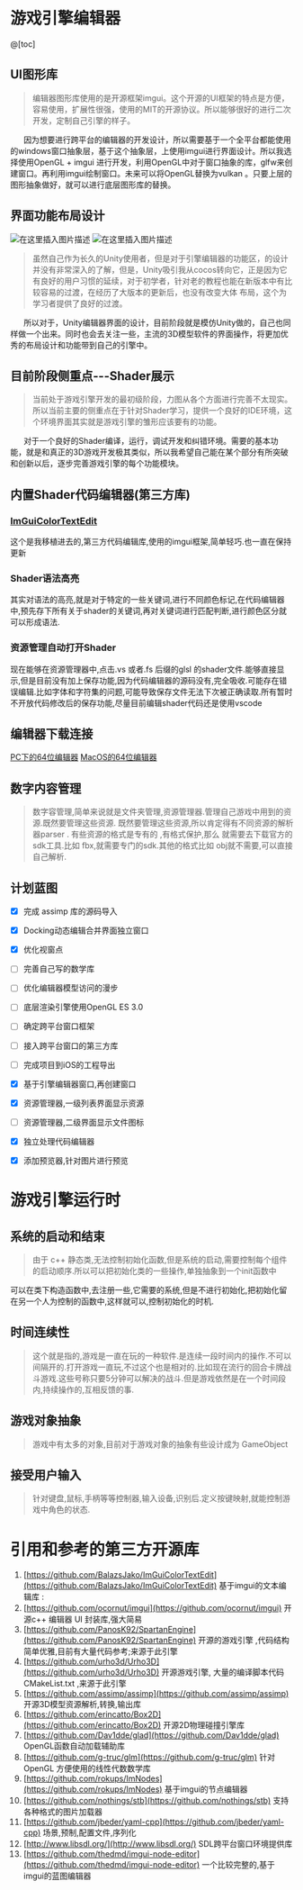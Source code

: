 # 游戏引擎编辑器
@[toc]
## UI图形库
 >编辑器图形库使用的是开源框架imgui。这个开源的UI框架的特点是方便，容易使用，扩展性很强，使用的MIT的开源协议。所以能够很好的进行二次开发，定制自己引擎的样子。

&nbsp;&nbsp;&nbsp;&nbsp;&nbsp;&nbsp;因为想要进行跨平台的编辑器的开发设计，所以需要基于一个全平台都能使用的windows窗口抽象层，基于这个抽象层，上使用imgui进行界面设计。所以我选择使用OpenGL + imgui 进行开发，利用OpenGL中对于窗口抽象的库，glfw来创建窗口。再利用imgui绘制窗口。未来可以将OpenGL替换为vulkan 。只要上层的图形抽象做好，就可以进行底层图形库的替换。
 
 ## 界面功能布局设计
![在这里插入图片描述](https://img-blog.csdnimg.cn/20191026222140968.png?x-oss-process=image/watermark,type_ZmFuZ3poZW5naGVpdGk,shadow_10,text_aHR0cHM6Ly9ibG9nLmNzZG4ubmV0L25hbl9mZW5nX3l1,size_16,color_FFFFFF,t_70)
![在这里插入图片描述](https://img-blog.csdnimg.cn/20191026231337406.png?x-oss-process=image/watermark,type_ZmFuZ3poZW5naGVpdGk,shadow_10,text_aHR0cHM6Ly9ibG9nLmNzZG4ubmV0L25hbl9mZW5nX3l1,size_16,color_FFFFFF,t_70)
>虽然自己作为长久的Unity使用者，但是对于引擎编辑器的功能区，的设计并没有非常深入的了解，但是，Unity吸引我从cocos转向它，正是因为它有良好的用户习惯的延续，对于初学者，针对老的教程也能在新版本中有比较容易的过渡，在经历了大版本的更新后，也没有改变大体 布局，这个为学习者提供了良好的过渡。

&nbsp;&nbsp;&nbsp;&nbsp;&nbsp;&nbsp;所以对于，Unity编辑器界面的设计，目前阶段就是模仿Unity做的，自己也同样做一个出来。同时也会去关注一些，主流的3D模型软件的界面操作，将更加优秀的布局设计和功能带到自己的引擎中。

## 目前阶段侧重点---Shader展示
> 当前处于游戏引擎开发的最初级阶段，力图从各个方面进行完善不太现实。所以当前主要的侧重点在于针对Shader学习，提供一个良好的IDE环境，这个环境界面其实就是游戏引擎的雏形应该要有的功能。

 &nbsp;&nbsp;&nbsp;&nbsp;&nbsp;&nbsp;对于一个良好的Shader编译，运行，调试开发和纠错环境。需要的基本功能，就是和真正的3D游戏开发极其类似，所以我希望自己能在某个部分有所突破和创新以后，逐步完善游戏引擎的每个功能模块。
 &nbsp;&nbsp;&nbsp;&nbsp;&nbsp;&nbsp;

## 内置Shader代码编辑器(第三方库)
### [ImGuiColorTextEdit](https://github.com/BalazsJako/ImGuiColorTextEdit)
这个是我移植进去的,第三方代码编辑库,使用的imgui框架,简单轻巧.也一直在保持更新
### Shader语法高亮
其实对语法的高亮,就是对于特定的一些关键词,进行不同颜色标记,在代码编辑器中,预先存下所有关于shader的关键词,再对关键词进行匹配判断,进行颜色区分就可以形成语法.
### 资源管理自动打开Shader
现在能够在资源管理器中,点击.vs 或者.fs 后缀的glsl 的shader文件.能够直接显示,但是目前没有加上保存功能,因为代码编辑器的源码没有,完全吸收.可能存在错误编辑.比如字体和字符集的问题,可能导致保存文件无法下次被正确读取.所有暂时不开放代码修改后的保存功能,尽量目前编辑shader代码还是使用vscode

## 编辑器下载连接
 [PC下的64位编辑器](https://download.csdn.net/download/nan_feng_yu/11871143)
[MacOS的64位编辑器](https://download.csdn.net/download/nan_feng_yu/11870943) 

## 数字内容管理
> 数字容管理,简单来说就是文件夹管理,资源管理器.管理自己游戏中用到的资源.既然要管理这些资源.
> 既然要管理这些资源,所以肯定得有不同资源的解析器parser . 有些资源的格式是专有的 ,有格式保护,那么
> 就需要去下载官方的sdk工具.比如 fbx,就需要专门的sdk.其他的格式比如 obj就不需要,可以直接自己解析.

## 计划蓝图
- [x] 完成 assimp 库的源码导入
- [x] Docking动态编辑合并界面独立窗口
- [x] 优化视窗点
- [ ] 完善自己写的数学库
- [ ] 优化编辑器模型访问的漫步
- [ ] 底层渲染引擎使用OpenGL ES 3.0
- [ ] 确定跨平台窗口框架
- [ ] 接入跨平台窗口的第三方库
- [ ] 完成项目到iOS的工程导出
- [x] 基于引擎编辑器窗口,再创建窗口
- [x] 资源管理器,一级列表界面显示资源
- [ ] 资源管理器,二级界面显示文件图标
- [x] 独立处理代码编辑器
- [x] 添加预览器,针对图片进行预览
 

# 游戏引擎运行时
## 系统的启动和结束
>由于 c++  静态类,无法控制初始化函数,但是系统的启动,需要控制每个组件的启动顺序.所以可以把初始化类的一些操作,单独抽象到一个init函数中

可以在类下构造函数中,去注册一些,它需要的系统,但是不进行初始化,把初始化留在另一个人为控制的函数中,这样就可以,控制初始化的时机.
## 时间连续性
> 这个就是指的,游戏是一直在玩的一种软件.是连续一段时间内的操作.不可以间隔开的.打开游戏一直玩,不过这个也是相对的.比如现在流行的回合卡牌战斗游戏.这些号称只要5分钟可以解决的战斗.但是游戏依然是在一个时间段内,持续操作的,互相反馈的事.
## 游戏对象抽象
>游戏中有太多的对象,目前对于游戏对象的抽象有些设计成为 GameObject
## 接受用户输入
>针对键盘,鼠标,手柄等等控制器,输入设备,识别后.定义按键映射,就能控制游戏中角色的状态.


# 引用和参考的第三方开源库

1. [https://github.com/BalazsJako/ImGuiColorTextEdit](https://github.com/BalazsJako/ImGuiColorTextEdit) 基于imgui的文本编辑库 :
2. [https://github.com/ocornut/imgui](https://github.com/ocornut/imgui)  开源c++ 编辑器 UI 封装库,强大简易
3. [https://github.com/PanosK92/SpartanEngine](https://github.com/PanosK92/SpartanEngine) 开源的游戏引擎 ,代码结构简单优雅,目前有大量代码参考;来源于此引擎
4. [https://github.com/urho3d/Urho3D](https://github.com/urho3d/Urho3D)  开源游戏引擎, 大量的编译脚本代码CMakeList.txt ,来源于此引擎
5. [https://github.com/assimp/assimp](https://github.com/assimp/assimp) 开源3D模型资源解析,转换,输出库
6. [https://github.com/erincatto/Box2D](https://github.com/erincatto/Box2D) 开源2D物理碰撞引擎库
7. [https://github.com/Dav1dde/glad](https://github.com/Dav1dde/glad) OpenGL函数自动加载辅助库
8. [https://github.com/g-truc/glm](https://github.com/g-truc/glm) 针对OpenGL 方便使用的线性代数数学库
9. [https://github.com/rokups/ImNodes](https://github.com/rokups/ImNodes) 基于imgui的节点编辑器
10. [https://github.com/nothings/stb](https://github.com/nothings/stb)  支持各种格式的图片加载器
11. [https://github.com/jbeder/yaml-cpp](https://github.com/jbeder/yaml-cpp) 场景,预制,配置文件,序列化
12. [http://www.libsdl.org/](http://www.libsdl.org/) SDL跨平台窗口环境提供库
13. [https://github.com/thedmd/imgui-node-editor](https://github.com/thedmd/imgui-node-editor) 一个比较完整的,基于imgui的蓝图编辑器
